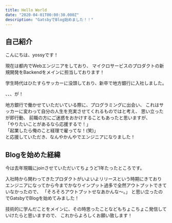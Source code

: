 ```yaml
---
title: Hello World
date: "2020-04-01T00:00:30.000Z"
description: "GatsbyでBlog始めました！！"
---
```


## 自己紹介

こんにちは、yossyです！

現在は都内でWebエンジニアをしており、
マイクロサービスのプロダクトの新規開発をBackendをメインに担当しております！

学生時代はひたすらサッカーに没頭しており、新卒で地方銀行に入社しました。

、、、が！

地方銀行で働かせていただいている際に、プログラミングに出会い、
これはサッカーに変わって自分の人生を充実させてくれるものではと考え、
思い立ったが即行動、
前職の方にご迷惑をおかけすることもあったと思いますが、  
「やりたいことがあるなら応援するで！」  
「起業したら俺のこと経理で雇ってな！(笑)」  
と応援していただき、なんやかんやでエンジニアになりました！

## Blogを始めた経緯

今は去年現職にjoinさせていただいてちょうど1年たったところです。

入社時から関わってきたプロダクトがいよいよリリースという時期にきており
エンジニアになってから今までかなりインプット過多で全然アウトプットできていなかったので、
「そろそろアウトプットせなあかんな〜。」
と思い立ったのでGatsbyでBlogを始めてみました！

技術的に学んだことをメインに、その時思ったことなどもちょこちょこ発信していけたらと思いますので、
これからよろしくお願い致します！
